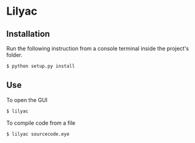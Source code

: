 # Lilyac

## Installation

Run the following instruction from a console terminal inside the project's folder.

~~~ bash
$ python setup.py install
~~~

## Use

To open the GUI

~~~ bash
$ lilyac
~~~

To compile code from a file

~~~ bash
$ lilyac sourcecode.eye
~~~
